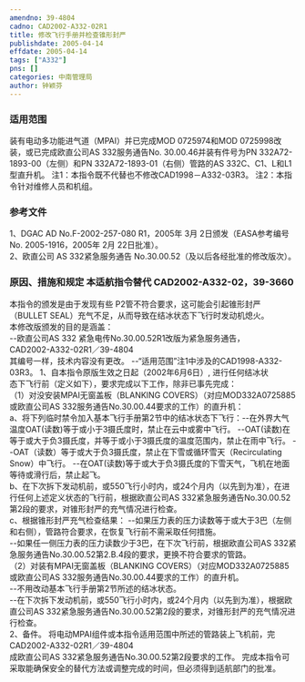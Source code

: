 ```yaml
---
amendno: 39-4804  
cadno: CAD2002-A332-02R1  
title: 修改飞行手册并检查锥形封严  
publishdate: 2005-04-14  
effdate: 2005-04-14  
tags: ["A332"]  
pns: []  
categories: 中南管理局  
author: 钟颖芬  
---
```

  
### 适用范围  
装有电动多功能进气道（MPAI）并已完成MOD 0725974和MOD 0725998改装，或已完成欧直公司AS 332服务通告No. 30.00.46并装有件号为PN 332A72-1893-00（左侧）和PN 332A72-1893-01（右侧）管路的AS 332C、C1、L和L1型直升机。
注1：本指令既不代替也不修改CAD1998－A332-03R3。
注2：本指令针对维修人员和机组。  
  
<!--more-->  
### 参考文件  
1、DGAC AD No.F-2002-257-080 R1，2005年 3月 2日颁发（EASA参考编号 No. 2005-1916，2005年 2月 22日批准）。  
 2、欧直公司 AS 332紧急服务通告 No.30.00.52（及以后各经批准的修改版次）。  
  
### 原因、措施和规定 本适航指令替代 CAD2002-A332-02，39-3660  
本指令的颁发是由于发现有些 P2管不符合要求，这可能会引起锥形封严（BULLET SEAL）充气不足，从而导致在结冰状态下飞行时发动机熄火。  
本修改版颁发的目的是涵盖：  
--欧直公司AS 332 紧急电传No.30.00.52R1改版为紧急服务通告，  
  CAD2002-A332-02R1／39-4804  
其编号一样，技术内容没有更改。 --“适用范围”注1中涉及的CAD1998-A332-03R3。     1、自本指令原版生效之日起（2002年6月6日）, 进行任何结冰状  
态下飞行前（定义如下），要求完成以下工作，除非已事先完成：  
（1）对没安装MPAI无窗盖板（BLANKING COVERS）（对应MOD332A0725885或欧直公司AS 332服务通告No.30.00.44要求的工作）的直升机：  
    a、将下列临时禁令加入基本飞行手册第2节中的结冰状态下飞行：--在外界大气温度OAT(读数)等于或小于3摄氏度时，禁止在云中或雾中飞行。     --OAT(读数)在等于或大于负3摄氏度，并等于或小于3摄氏度的温度范围内，禁止在雨中飞行。 --OAT（读数）等于或大于负3摄氏度，禁止在下雪或循环雪天（Recirculating Snow）中飞行。 --在OAT(读数)等于或大于负3摄氏度的下雪天气，飞机在地面等待或滑行后，禁止起飞。  
   b、在下次拆下发动机前，或550飞行小时内，或24个月内（以先到为准），在进行任何上述定义状态的飞行前，根据欧直公司AS 332紧急服务通告No.30.00.52第2段的要求，对锥形封严的充气情况进行检查。  
    c、根据锥形封严充气检查结果： --如果压力表的压力读数等于或大于3巴（左侧和右侧），管路符合要求，在恢复飞行前不需采取任何措施。  
    --如果任一侧压力表的压力读数少于3巴，在下次飞行前，根据欧直公司AS 332紧急服务通告No.30.00.52第2.B.4段的要求，更换不符合要求的管路。  
（2）对装有MPAI无窗盖板（BLANKING COVERS）（对应MOD332A0725885或欧直公司AS 332服务通告No.30.00.44要求的工作）的直升机。  
    --不用改动基本飞行手册第2节所述的结冰状态。  
    --在下次拆下发动机前，或550飞行小时内，或24个月内（以先到为准），根据欧直公司AS 332紧急服务通告No.30.00.52第2段的要求，对锥形封严的充气情况进行检查。  
    2、备件。 将电动MPAI组件或本指令适用范围中所述的管路装上飞机前，完  
  CAD2002-A332-02R1／39-4804  
成欧直公司AS 332紧急服务通告No.30.00.52第2段要求的工作。 完成本指令可采取能确保安全的替代方法或调整完成的时间，但必须得到适航部门的批准。  
